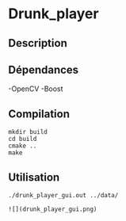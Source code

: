 # Drunk_player

## Description

## Dépendances

-OpenCV
-Boost

## Compilation

```
mkdir build
cd build
cmake ..
make
```

## Utilisation

```
./drunk_player_gui.out ../data/

![](drunk_player_gui.png)
